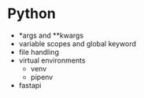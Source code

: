 # Python

* *args and **kwargs
* variable scopes and global keyword
* file handling
* virtual environments
  * venv
  * pipenv
* fastapi

